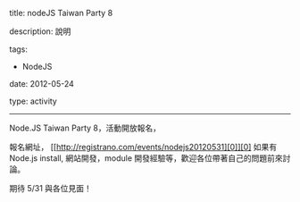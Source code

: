 title: nodeJS Taiwan Party 8
description: 說明
tags:
 - NodeJS
date: 2012-05-24
type: activity
---
Node.JS Taiwan Party 8，活動開放報名，

報名網址， [[http://registrano.com/events/nodejs20120531][0]][0] 如果有 Node.js install, 網站開發，module 開發經驗等，歡迎各位帶著自己的問題前來討論。

期待 5/31 與各位見面！



[0]: http://registrano.com/events/nodejs20120531